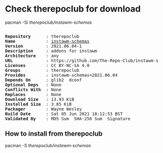 # Check therepoclub for download

pacman -Si *therepoclub/instawm-schemas*

<div class="highlight"><pre class="highlight"><text>
<b>Repository</b>      : therepoclub
<b>Name</b>            : <a href="../../x86_64/instawm-schemas-2021.06.04-1-any.pkg.tar.zst">instawm-schemas</a>
<b>Version</b>         : 2021.06.04-1
<b>Description</b>     : addons for instawm
<b>Architecture</b>    : any
<b>URL</b>             : https://github.com/The-Repo-Club/instawm-schemas
<b>Licenses</b>        : CC BY-NC-SA 4.0
<b>Groups</b>          : therepoclub
<b>Provides</b>        : instawm-schemas=2021.06.04
<b>Depends On</b>      : glib2  dconf
<b>Optional Deps</b>   : None
<b>Conflicts With</b>  : None
<b>Replaces</b>        : None
<b>Download Size</b>   : 13.93 KiB
<b>Installed Size</b>  : 3.85 KiB
<b>Packager</b>        : Wayne Wesley <wayne6324@gmail.com>
<b>Build Date</b>      : Sat 05 Jun 2021 18:12:53 BST
<b>Validated By</b>    : MD5 Sum  SHA-256 Sum  Signature
</text></pre></div>

## How to install from therepoclub

pacman -S *therepoclub/instawm-schemas*
